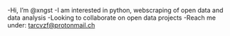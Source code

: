 -Hi, I’m @xngst
-I am interested in python, webscraping of open data and data analysis
-Looking to collaborate on open data projects
-Reach me under: tarcvzf@protonmail.ch

<!---
xngst/xngst is a ✨ special ✨ repository because its `README.md` (this file) appears on your GitHub profile.
You can click the Preview link to take a look at your changes.
--->
